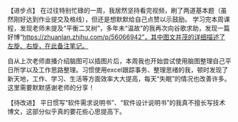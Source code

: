 【进步点】
在过往特别忙碌的一周，我居然坚持看完视频，刷了两道基本题（虽然刚好达到作业提交及格线），但还是想默默给自己点赞以示鼓励。
学习完本周课程，发现老师未提及“平衡二叉树”，多年未“温故”的我再次向谷歌求助，发现一篇好博“https://zhuanlan.zhihu.com/p/56066942”，其中图文并茂的详细描述了左旋、右旋，在此备注笔记。

自从上次老师直播介绍脑图可以插图片后，本周我也开始尝试使用脑图整理自己平日所学以及工作思路整理。习惯使用excel跟踪事务、整理思绪的我，顿时发现了新天地，工作、学习、生活等方面效率大大提高，每天“失眠”的情况也改善许多。这里需要默默感谢老师的分享！

【待改进】
平日惯写“软件需求说明书”、“软件设计说明书”的我真不擅长写技术博文，这部分似乎真的要花些心思提高下。
